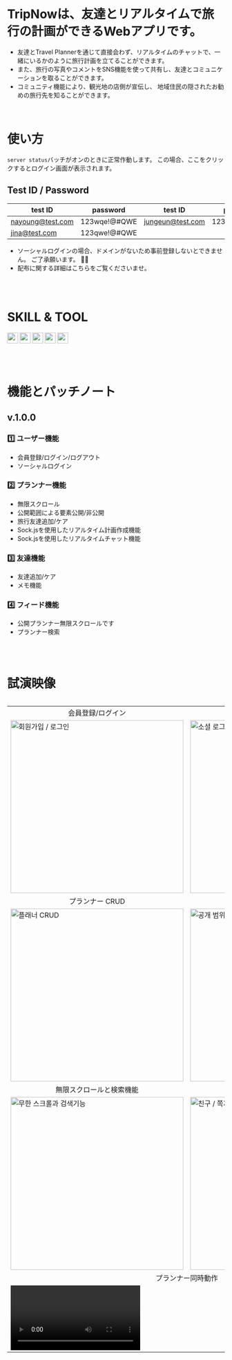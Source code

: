 # TripNowは、友達とリアルタイムで旅行の計画ができるWebアプリです。
- 友達とTravel Plannerを通じて直接会わず、リアルタイムのチャットで、一緒にいるかのように旅行計画を立てることができます。
- また、旅行の写真やコメントをSNS機能を使って共有し、友達とコミュニケーションを取ることができます。
- コミュニティ機能により、観光地の店側が宣伝し、 地域住民の隠されたお勧めの旅行先を知ることができます。

<br>

# 使い方
`server status`バッチがオンのときに正常作動します。 この場合、ここをクリックするとログイン画面が表示されます。

## Test ID / Password
|test ID|password|test ID|password|
|----|----|----|----|
|nayoung@test.com|123wqe!@#QWE|jungeun@test.com|123qwe!@#QWE|
|jina@test.com|123qwe!@#QWE|

- ソーシャルログインの場合、ドメインがないため事前登録しないとできません。 ご了承願います。 🙇‍♀️
- 配布に関する詳細はこちらをご覧くださいませ。

<br>
<br>

# SKILL & TOOL
<img src="https://img.shields.io/badge/Sass-CC6699?style=flat&logo=sass&logoColor=white" height="25px"/> <img src="https://img.shields.io/badge/Vue.js-4FC08D?style=flat&logo=vuedotjs&logoColor=white" height="25px"/> <img src="https://img.shields.io/badge/Typescript-3178C6?style=flat&logo=typescript&logoColor=white" height="25px"/> <img src="https://img.shields.io/badge/Figma-000000?style=flat&logo=figma&logoColor=white" height="25px"/> <img src="https://img.shields.io/badge/IntellijIDEA-000000?style=flat&logo=&logoColor=white" height="25px"/> 

<br>
<br>

# 機能とパッチノート
## v.1.0.0
### 1️⃣ ユーザー機能
- 会員登録/ログイン/ログアウト
- ソーシャルログイン
### 2️⃣ プランナー機能
- 無限スクロール
- 公開範囲による要素公開/非公開
- 旅行友達追加/ケア
- Sock.jsを使用したリアルタイム計画作成機能
- Sock.jsを使用したリアルタイムチャット機能
### 3️⃣ 友達機能
- 友達追加/ケア
- メモ機能
### 4️⃣ フィード機能
- 公開プランナー無限スクロールです
- プランナー検索

<br>
<br>

# 試演映像
<table align="left">
  <tr>
    <td align="center">会員登録/ログイン</td>
    <td align="center">ソーシャルログイン</td>
  </tr>
  <tr>
    <td><img src="https://github.com/user-attachments/assets/f9c73e2e-7a9e-4c4e-9d4c-93e651ed1dfe" alt="회원가입 / 로그인" style="width:400px;"/></td>
    <td><img src="https://github.com/user-attachments/assets/e4ac9296-95cf-450b-ba71-7a2e2e97d228" alt="소셜 로그인" style="width:400px;"/></td>
  </tr>
  <tr>
    <td align="center">プランナー CRUD</td>
    <td align="center">公開範囲設定</td>
  </tr>
  <tr>
    <td><img src="https://github.com/user-attachments/assets/1757f67c-85e5-40ef-822a-b0a8ffdea2d8" alt="플래너 CRUD" style="width:400px;"/></td>
    <td><img src="https://github.com/user-attachments/assets/c4ca701b-0c6e-41c9-b7c9-a72d1f9c15ee" alt="공개 범위 설정" style="width:400px;"/></td>
  </tr>
  <tr>
    <td align="center">無限スクロールと検索機能</td>
    <td align="center">友達/メッセージ機能</td>
  </tr>
  <tr>
    <td><img src="https://github.com/user-attachments/assets/e4eca162-2440-4bc4-bd83-961a5c2bd87a" alt="무한 스크롤과 검색기능" style="width:400px;"/></td>
    <td><img src="https://github.com/user-attachments/assets/9eafad1f-2034-47b2-b7ad-cc9de2cca93e" alt="친구 / 쪽지 기능" style="width:400px;"/></td>
  </tr>
  <tr>
    <td align="center" colspan='2'>
    プランナー同時動作
    </td>
  </tr>
  <tr>
    <td colspan='2'>
    <video src="https://github.com/user-attachments/assets/fed82060-616b-4551-9765-a636e6f30e1c">プランナー同時動作</video>
    </td>
  </tr>
</table>

<br>
<br>
<br>
<br>
